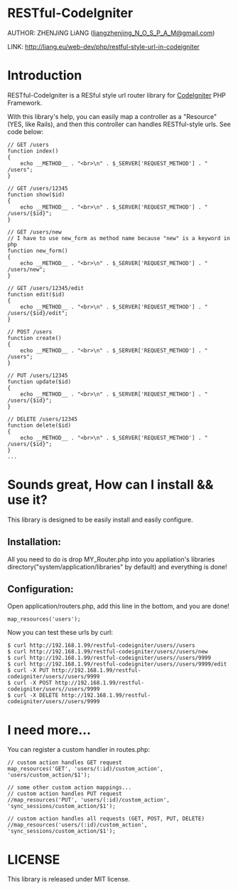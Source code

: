 RESTful-CodeIgniter
===================
AUTHOR: ZHENJiNG LiANG (liangzhenjing_N_O_S_P_A_M@gmail.com)

LINK:   http://liang.eu/web-dev/php/restful-style-url-in-codeigniter

Introduction
============
RESTful-CodeIgniter is a RESful style url router library for [CodeIgniter](http://codeigniter.com/) PHP Framework.

With this library's help, you can easily map a controller as a "Resource" (YES, like Rails), and then this controller can handles RESTful-style urls. See code below:

    // GET /users
    function index()
    {
        echo __METHOD__ . "<br>\n" . $_SERVER['REQUEST_METHOD'] . " /users";
    }

    // GET /users/12345
    function show($id)
    {
        echo __METHOD__ . "<br>\n" . $_SERVER['REQUEST_METHOD'] . " /users/{$id}";
    }

    // GET /users/new
    // I have to use new_form as method name because "new" is a keyword in php
    function new_form()
    {
        echo __METHOD__ . "<br>\n" . $_SERVER['REQUEST_METHOD'] . " /users/new";
    }

    // GET /users/12345/edit
    function edit($id)
    {
        echo __METHOD__ . "<br>\n" . $_SERVER['REQUEST_METHOD'] . " /users/{$id}/edit";
    }

    // POST /users
    function create()
    {
        echo __METHOD__ . "<br>\n" . $_SERVER['REQUEST_METHOD'] . " /users";
    }

    // PUT /users/12345
    function update($id)
    {
        echo __METHOD__ . "<br>\n" . $_SERVER['REQUEST_METHOD'] . " /users/{$id}";
    }

    // DELETE /users/12345
    function delete($id)
    {
        echo __METHOD__ . "<br>\n" . $_SERVER['REQUEST_METHOD'] . " /users/{$id}";
    }    
    ...


Sounds great, How can I install && use it?
==========================================

This library is designed to be easily install and easily configure.

Installation:
-------------

All you need to do is drop MY_Router.php into you appliation's libraries directory("system/application/libraries" by default) and everything is done!

Configuration:
--------------

Open application/routers.php, add this line in the bottom, and you are done!

    map_resources('users');

Now you can test these urls by curl:

    $ curl http://192.168.1.99/restful-codeigniter/users//users
    $ curl http://192.168.1.99/restful-codeigniter/users//users/new
    $ curl http://192.168.1.99/restful-codeigniter/users//users/9999
    $ curl http://192.168.1.99/restful-codeigniter/users//users/9999/edit
    $ curl -X PUT http://192.168.1.99/restful-codeigniter/users//users/9999
    $ curl -X POST http://192.168.1.99/restful-codeigniter/users//users/9999
    $ curl -X DELETE http://192.168.1.99/restful-codeigniter/users//users/9999

I need more...
==============
You can register a custom handler in routes.php:

    // custom action handles GET request
    map_resources('GET', 'users/(:id)/custom_action', 'users/custom_action/$1'); 
    
    // some other custom action mappings...
    // custom action handles PUT request
    //map_resources('PUT', 'users/(:id)/custom_action', 'sync_sessions/custom_action/$1');

    // custom action handles all requests (GET, POST, PUT, DELETE)
    //map_resources('users/(:id)/custom_action', 'sync_sessions/custom_action/$1');

LICENSE
=======
This library is released under MIT license.

